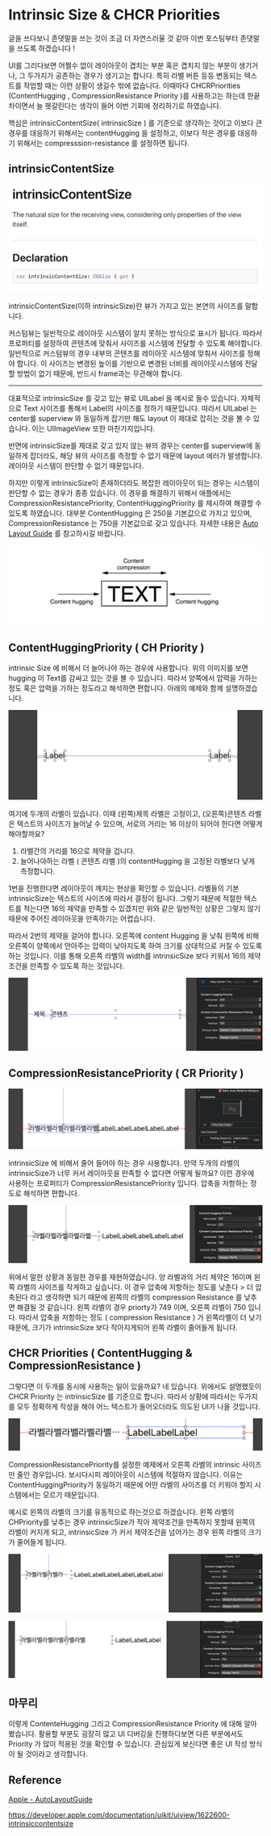 # Intrinsic Size & CHCR Priorities

글을 쓰다보니 존댓말을 쓰는 것이 조금 더 자연스러울 것 같아 이번 포스팅부터 존댓말을 쓰도록 하겠습니다 !

UI를 그리다보면 어쩔수 없이 레이아웃이 겹치는 부분 혹은 겹치지 않는 부분이 생기거나, 그 두가지가 공존하는 경우가 생기고는 합니다. 특히 라벨 버튼 등등 변동되는 텍스트를 작업할 때는 이런 상황이 생길수 밖에 없습니다. 이때마다 CHCRPriorities (ContentHugging , CompressionResistance Priority )를 사용하고는 하는데 한끝차이면서 늘 헷갈린다는 생각이 들어 이번 기회에 정리하기로 하였습니다.

핵심은 intrinsicContentSize( intrinsicSize ) 를 기준으로 생각하는 것이고 이보다 큰 경우를 대응하기 위해서는  contentHugging 을 설정하고, 이보다 작은 경우를 대응하기 위해서는 compresssion-resistance 를 설정하면 됩니다.

 

## intrinsicContentSize

<img src="./images/intrinsic_priority_1.png" style="zoom:50%;" />

intrinsicContentSize(이하 intrinsicSize)란 뷰가 가지고 있는 본연의 사이즈를 말합니다. 

커스텀뷰는 일반적으로 레이아웃 시스템이 알지 못하는 방식으로 표시가 됩니다. 따라서 프로퍼티를 설정하여 콘텐츠에 맞춰서 사이즈를 시스템에 전달할 수 있도록 해야합니다. 일반적으로 커스텀뷰의 경우 내부의 콘텐츠를 레이아웃 시스템에 맞춰서 사이즈를 정해야 합니다. 이 사이즈는 변경된 높이를 기반으로 변경된 너비를 레이아웃시스템에 전달할 방법이 없기 때문에, 반드시 frame과는 무관해야 합니다.

---

대표적으로 intrinsicSize 를 갖고 있는 뷰로 UILabel 을 예시로 들수 있습니다. 자체적으로 Text 사이즈를 통해서 Label의 사이즈를 정하기 때문입니다. 따라서 UILabel 는 center를 superview 와 동일하게 잡기만 해도 layout 이 제대로 잡히는 것을 볼 수 있습니다. 이는 UIImageView 또한 마찬가지입니다.

반면에 intrinsicSize를 제대로 갖고 있지 않는 뷰의 경우는 center를 superview에 동일하게 잡더라도, 해당 뷰의 사이즈를 측정할 수 없기 때문에 layout 에러가 발생합니다. 레이아웃 시스템이 판단할 수 없기 때문입니다.

하지만 이렇게 intrinsicSize이 존재하더라도 복잡한 레이아웃이 되는 경우는 시스템이 판단할 수 없는 경우가 종종 있습니다. 이 경우를 해결하기 위해서 애플에서는 CompressionResistancePriority, ContentHuggingPriority 를 제시하여 해결할 수 있도록 하였습니다. 대부분 ContentHugging 은 250을 기본값으로 가지고 있으며, CompressionResistance 는 750을 기본값으로 갖고 있습니다. 자세한 내용은 [Auto Layout Guide](https://developer.apple.com/library/archive/documentation/UserExperience/Conceptual/AutolayoutPG/AnatomyofaConstraint.html#//apple_ref/doc/uid/TP40010853-CH9-SW1) 를 참고하시길 바랍니다.



![](./images/intrinsic_priority_2.png)



## ContentHuggingPriority ( CH Priority )

intrinsic Size 에 비해서 더 늘어나야 하는 경우에 사용합니다. 위의 이미지를 보면 hugging 이 Text를 감싸고 있는 것을 볼 수 있습니다. 따라서 양쪽에서 압력을 가하는 정도 혹은 압력을 가하는 정도라고 해석하면 편합니다. 아래의 예제와 함께 설명하겠습니다.

![](./images/intrinsic_priority_3.png)

여기에 두개의 라벨이 있습니다. 이때 (왼쪽)제목 라벨은 고정이고, (오른쪽)콘텐츠 라벨은 텍스트의 사이즈가 늘어날 수 있으며, 서로의 거리는 16 이상이 되어야 한다면 어떻게 해야할까요?

1. 라벨간의 거리를 16으로 제약을 겁니다.
2. 늘어나야하는 라벨 ( 콘텐츠 라벨 )의 contentHugging 을 고정된 라벨보다 낮게 측정합니다.

1번을 진행한다면 레이아웃이 깨지는 현상을 확인할 수 있습니다. 라벨들의 기본 intrinsicSize는 텍스트의 사이즈에 따라서 결정이 됩니다. 그렇기 때문에 적절한 텍스트를 적는다면 16의 제약을 만족할 수 있겠지만 위와 같은 일반적인 상황은 그렇지 않기 때문에 주어진 레이아웃을 만족하기는 어렵습니다.

따라서 2번의 제약을 걸어야 합니다. 오른쪽에 content Hugging 을 낮춰 왼쪽에 비해 오른쪽이 양쪽에서 안아주는 압력이 낮아지도록 하여 크기를 상대적으로 커질 수 있도록 하는 것입니다. 이를 통해 오른쪽 라벨의 width를 intrinsicSize 보다 키워서 16의 제약조건을 만족할 수 있도록 하는 것입니다.

![](./images/intrinsic_priority_4.png)

## CompressionResistancePriority ( CR Priority )

![](./images/intrinsic_priority_5.png)

intrinsicSize 에 비해서 줄어 들어야 하는 경우 사용합니다. 만약 두개의 라벨의 intrinsicSize가 너무 커서 레이아웃을 만족할 수 없다면 어떻게 될까요? 이런 경우에 사용하는 프로퍼티가 CompressionResistancePriority 입니다. 압축을 저항하는 정도로 해석하면 편합니다.

![](./images/intrinsic_priority_6.png)

위에서 말한 상황과 동일한 경우를 재현하였습니다. 양 라벨과의 거리 제약은 16이며 왼쪽 라벨의 사이즈를 작게하고 싶습니다. 이 경우 압축에 저항하는 정도를 낮춘다 > 더 압축된다 라고 생각하면 되기 때문에 왼쪽의 라벨의 compression Resistance 를 낮추면 해결될 것 같습니다. 왼쪽 라벨의 경우 priorty가 749 이며, 오른쪽 라벨이 750 입니다. 따라서 압축을 저항하는 정도 ( compression Resistance ) 가 왼쪽라벨이 더 낮기 때문에, 크기가 intrinsicSize 보다 작아지게되어 왼쪽 라벨이 줄어들게 됩니다.



## CHCR Priorities ( ContentHugging & CompressionResistance )

그렇다면 이 두개를 동시에 사용하는 일이 있을까요? 네 있습니다. 위에서도 설명했듯이 CHCR Priority 는 intrinsicSize 를 기준으로 합니다. 따라서 상황에 따라서는 두가지를 모두 정확하게 작성을 해야 어느 텍스트가 들어오더라도 의도된 UI가 나올 것입니다.

![](./images/intrinsic_priority_7.png)

CompressionResistancePriority를 설정한 예제에서 오른쪽 라벨의 intrinsic 사이즈만 줄인 경우입니다. 보시다시피 레이아웃이 시스템에 적절하지 않습니다. 이유는 ContentHuggingPriority가 동일하기 때문에 어떤 라벨의 사이즈를 더 키워야 할지 시스템에서는 모르기 때문입니다.

예시로 왼쪽의 라벨의 크기를 유동적으로 하는것으로 하겠습니다. 왼쪽 라벨의 CHPriority를 낮추는 경우 intrinsicSize가 작아 제약조건을 만족하지 못할때 왼쪽의 라벨이 커지게 되고, intrinsicSize 가 커서 제약조건을 넘어가는 경우 왼쪽 라벨의 크기가 줄어들게 됩니다.

![](./images/intrinsic_priority_8.png)

![](./images/intrinsic_priority_9.png)



## 마무리

이렇게 ContenteHugging 그리고 CompressionResistance Priority 에 대해 알아봤습니다. 활용할 부분도 굉장히 많고 UI 디버깅을 진행하다보면 다른 부분에서도 Priority 가 많이 적용된 것을 확인할 수 있습니다. 관심있게 보신다면 좋은 UI 작성 방식이 될 것이라고 생각합니다.



## Reference 

[Apple - AutoLayoutGuide](https://developer.apple.com/library/archive/documentation/UserExperience/Conceptual/AutolayoutPG/AnatomyofaConstraint.html#//apple_ref/doc/uid/TP40010853-CH9-SW1)

https://developer.apple.com/documentation/uikit/uiview/1622600-intrinsiccontentsize